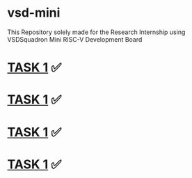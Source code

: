 # vsd-mini
This Repository solely made for the Research Internship using VSDSquadron Mini RISC-V Development Board 

# [TASK 1](https://github.com/nishit0072e/vsd-mini/tree/main/TASK_1) ✅
# [TASK 1](https://github.com/nishit0072e/vsd-mini/tree/main/TASK_2) ✅
# [TASK 1](https://github.com/nishit0072e/vsd-mini/tree/main/TASK_3) ✅
# [TASK 1](https://github.com/nishit0072e/vsd-mini/tree/main/TASK_4) ✅

